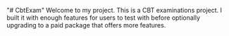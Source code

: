 "# CbtExam" 
Welcome to my project.
This is a CBT examinations project. I built it with enough features for users to test with before optionally upgrading to a paid package
that offers more features.
